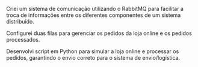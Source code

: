 Criei um sistema de comunicação utilizando o RabbitMQ para facilitar a troca de informações entre os diferentes componentes de um sistema distribuído. 

Configurei duas filas para gerenciar os pedidos da loja online e os pedidos processados. 

Desenvolvi script em Python para simular a loja online e processar os pedidos, garantindo o envio correto para o sistema de envio/logística.
